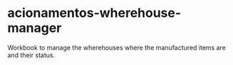 # acionamentos-wherehouse-manager
 Workbook to manage the wherehouses where the manufactured items are and their status.
